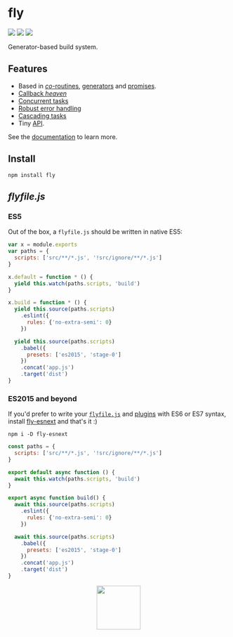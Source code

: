 # fly

[![](https://img.shields.io/travis/bucaran/fly.svg)](https://travis-ci.org/bucaran/fly)
[![](http://img.shields.io/npm/dm/fly.svg)](https://npmjs.org/package/fly)
[![](https://img.shields.io/npm/v/fly.svg)](https://npmjs.org/package/fly)

Generator-based build system.

## Features

* Based in [_co_-routines](https://medium.com/@tjholowaychuk/callbacks-vs-coroutines-174f1fe66127), [generators](https://developer.mozilla.org/en-US/docs/Web/JavaScript/Reference/Statements/function*) and [promises](https://developer.mozilla.org/en-US/docs/Web/JavaScript/Reference/Global_Objects/Promise).
* [Callback _heaven_](http://jakearchibald.com/2014/es7-async-functions/)
* [Concurrent tasks](https://github.com/flyjs/fly/blob/master/docs/README.md#features)
* [Robust error handling](https://medium.com/@tjholowaychuk/callbacks-vs-coroutines-174f1fe66127)
* [Cascading tasks](https://github.com/flyjs/fly/blob/master/CHANGELOG.md#cascading-tasks) 
* Tiny [API](https://github.com/flyjs/fly/blob/master/docs/README.md#api).

See the [documentation](/docs/README.md) to learn more.

## Install

```
npm install fly
```

## *flyfile.js*

### ES5

Out of the box, a `flyfile.js` should be written in native ES5:

```js
var x = module.exports
var paths = {
  scripts: ['src/**/*.js', '!src/ignore/**/*.js']
}

x.default = function * () {
  yield this.watch(paths.scripts, 'build')
}

x.build = function * () {
  yield this.source(paths.scripts)
    .eslint({
      rules: {'no-extra-semi': 0}
    })

  yield this.source(paths.scripts)
    .babel({
      presets: ['es2015', 'stage-0']
    })
    .concat('app.js')
    .target('dist')
}
```

### ES2015 and beyond

If you'd prefer to write your [`flyfile.js`](https://github.com/brj/fly/blob/master/docs/README.md#flyfiles) and [plugins](https://github.com/brj/fly/blob/master/docs/README.md#plugins) with ES6 or ES7 syntax, install [fly-esnext](https://github.com/lukeed/fly-esnext) and that's it :)

```
npm i -D fly-esnext
```

```js
const paths = {
  scripts: ['src/**/*.js', '!src/ignore/**/*.js']
}

export default async function () {
  await this.watch(paths.scripts, 'build')
}

export async function build() {
  await this.source(paths.scripts)
    .eslint({
      rules: {'no-extra-semi': 0}
    })

  await this.source(paths.scripts)
    .babel({
      presets: ['es2015', 'stage-0']
    })
    .concat('app.js')
    .target('dist')
}
```

<div align="center">
<a href="https://github.com/brj/fly">
<img width=100px src="https://cloud.githubusercontent.com/assets/8317250/8733685/0be81080-2c40-11e5-98d2-c634f076ccd7.png">
</a>
</div>
